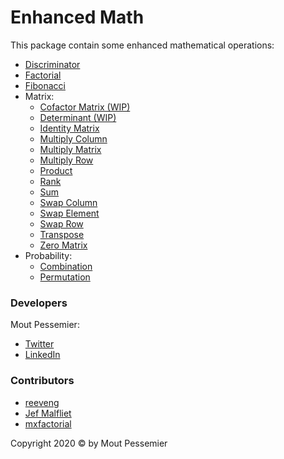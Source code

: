 # Enhanced Math

This package contain some enhanced mathematical operations:

- [Discriminator](https://github.com/MoutPessemier/enhancedMathJS/blob/master/src/discriminator.ts)
- [Factorial](https://github.com/MoutPessemier/enhancedMathJS/blob/master/src/factorial.ts)
- [Fibonacci](https://github.com/MoutPessemier/enhancedMathJS/blob/master/src/fibonacci.ts)
- Matrix:
  - [Cofactor Matrix (WIP)](https://github.com/MoutPessemier/enhancedMathJS/blob/master/src/Matrix/utils.ts#L145)
  - [Determinant (WIP)](https://github.com/MoutPessemier/enhancedMathJS/blob/master/src/Matrix/determinant.ts)
  - [Identity Matrix](https://github.com/MoutPessemier/enhancedMathJS/blob/master/src/Matrix/utils.ts#L7)
  - [Multiply Column](https://github.com/MoutPessemier/enhancedMathJS/blob/master/src/Matrix/utils.ts#L122)
  - [Multiply Matrix](https://github.com/MoutPessemier/enhancedMathJS/blob/master/src/Matrix/utils.ts#L99)
  - [Multiply Row](https://github.com/MoutPessemier/enhancedMathJS/blob/master/src/Matrix/utils.ts#L110)
  - [Product](https://github.com/MoutPessemier/enhancedMathJS/blob/master/src/Matrix/matrix_product.ts)
  - [Rank](https://github.com/MoutPessemier/enhancedMathJS/blob/master/src/Matrix/utils.ts#L136)
  - [Sum](https://github.com/MoutPessemier/enhancedMathJS/blob/master/src/Matrix/matrix_sum.ts)
  - [Swap Column](https://github.com/MoutPessemier/enhancedMathJS/blob/master/src/Matrix/utils.ts#L52)
  - [Swap Element](https://github.com/MoutPessemier/enhancedMathJS/blob/master/src/Matrix/utils.ts#L72)
  - [Swap Row](https://github.com/MoutPessemier/enhancedMathJS/blob/master/src/Matrix/utils.ts#L36)
  - [Transpose](https://github.com/MoutPessemier/enhancedMathJS/blob/master/src/Matrix/transpose.ts)
  - [Zero Matrix](https://github.com/MoutPessemier/enhancedMathJS/blob/master/src/Matrix/utils.ts#L21)
- Probability:
  - [Combination](https://github.com/MoutPessemier/enhancedMathJS/blob/master/src/Probability/combination.ts)
  - [Permutation](https://github.com/MoutPessemier/enhancedMathJS/blob/master/src/Probability/permutation.ts)

### Developers

Mout Pessemier:

- [Twitter](https://twitter.com/MoutPessemier)
- [LinkedIn](https://www.linkedin.com/in/moutpessemier/)

### Contributors

- [reeveng](https://github.com/reeveng)
- [Jef Malfliet](https://github.com/Jef-Malfliet)
- [mxfactorial](https://github.com/mxfactorial)

Copyright 2020 &copy; by Mout Pessemier
